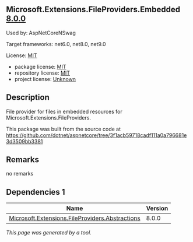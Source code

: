 Microsoft.Extensions.FileProviders.Embedded [8.0.0](https://www.nuget.org/packages/Microsoft.Extensions.FileProviders.Embedded/8.0.0)
--------------------

Used by: AspNetCoreNSwag

Target frameworks: net6.0, net8.0, net9.0

License: [MIT](../../../../licenses/mit) 

- package license: [MIT](https://licenses.nuget.org/MIT) 
- repository license: [MIT](https://github.com/dotnet/aspnetcore) 
- project license: [Unknown](https://asp.net/) 

Description
-----------
File provider for files in embedded resources for Microsoft.Extensions.FileProviders.

This package was built from the source code at https://github.com/dotnet/aspnetcore/tree/3f1acb59718cadf111a0a796681e3d3509bb3381

Remarks
-----------
no remarks


Dependencies 1
-----------

|Name|Version|
|----------|:----|
|[Microsoft.Extensions.FileProviders.Abstractions](../../../../packages/nuget.org/microsoft.extensions.fileproviders.abstractions/8.0.0)|8.0.0|

*This page was generated by a tool.*
